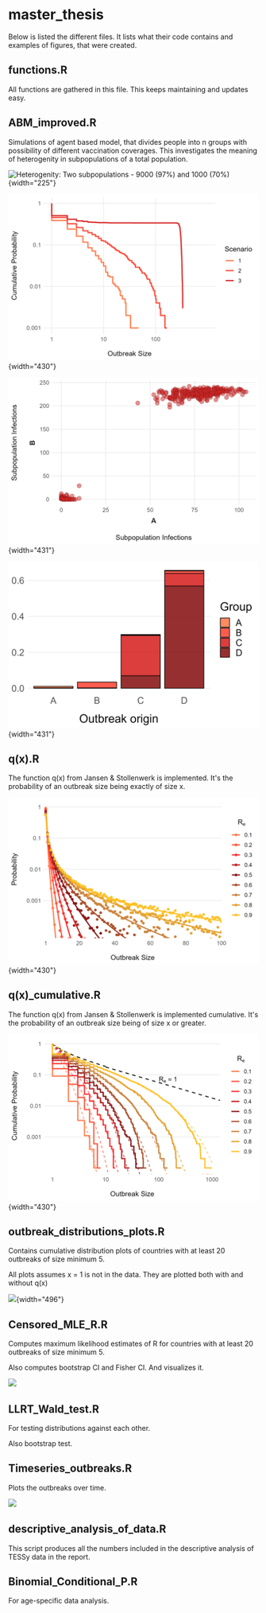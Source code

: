 # master_thesis

Below is listed the different files. It lists what their code contains and examples of figures, that were created.

## functions.R

All functions are gathered in this file. This keeps maintaining and updates easy.

## ABM_improved.R

Simulations of agent based model, that divides people into n groups with possibility of different vaccination coverages. This investigates the meaning of heterogenity in subpopulations of a total population.

![Heterogenity: Two subpopulations - 9000 (97%) and 1000 (70%)](Figures/ABM_heterogenitet_2grupper.png){width="225"}

![Outbreak size distribution shown in a cumulative step plot for three different populations.](Figures/ABM_cumulative_step_plot.png){width="430"}

![Facetted scatterplot of scenario 3 showing the distribution of infections between the two subpopulations.](Figures/ABM_facetted_scatterplot_scn3.png){width="431"}

![Distribution of infected individuals in each group, when the outbreak starts in a specific population.](Figures/ABM_infected_by_origin_scn2.png){width="431"}

## q(x).R

The function q(x) from Jansen & Stollenwerk is implemented. It's the probability of an outbreak size being exactly of size x.

![q(x) plotted for different R values](Figures/q(x)_simulations.png){width="430"}

## q(x)\_cumulative.R

The function q(x) from Jansen & Stollenwerk is implemented cumulative. It's the probability of an outbreak size being of size x or greater.

![Cumulative q(x) plotted for different R values. Staircase: GW simulations. Dotted line: cumulative q(x)](Figures/q(x)_cumulative.png){width="430"}

## outbreak_distributions_plots.R

Contains cumulative distribution plots of countries with at least 20 outbreaks of size minimum 5.

All plots assumes x = 1 is not in the data. They are plotted both with and without q(x)

![](Figures/cum_prop_all_countries.png){width="496"}

## Censored_MLE_R.R

Computes maximum likelihood estimates of R for countries with at least 20 outbreaks of size minimum 5.

Also computes bootstrap CI and Fisher CI. And visualizes it.

![](images/Skærmbillede%202025-04-16%20kl.%2015.42.24.png)

## LLRT_Wald_test.R

For testing distributions against each other.

Also bootstrap test.

## Timeseries_outbreaks.R

Plots the outbreaks over time.

![](http://127.0.0.1:40829/graphics/deee78f7-cc2b-48ef-8195-bc64174f1c52.png)

## descriptive_analysis_of_data.R

This script produces all the numbers included in the descriptive analysis of TESSy data in the report.

## Binomial_Conditional_P.R

For age-specific data analysis.

